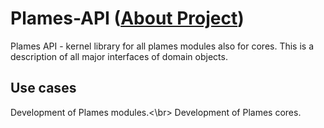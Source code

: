 # Plames-API ([About Project](http://example.com/))
Plames API - kernel library for all plames modules also for cores. This is a description of all major interfaces of domain objects.
## Use cases
Development of Plames modules.<\br>
Development of Plames cores.
